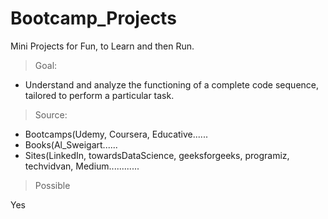 # Bootcamp_Projects
Mini Projects for Fun, to Learn and then Run.

> Goal:
* Understand and analyze the functioning of a complete code sequence, tailored to perform a particular task.

> Source: 
* Bootcamps(Udemy, Coursera, Educative......
* Books(Al_Sweigart......
* Sites(LinkedIn, towardsDataScience, geeksforgeeks, programiz, techvidvan, Medium............

>Possible

Yes
